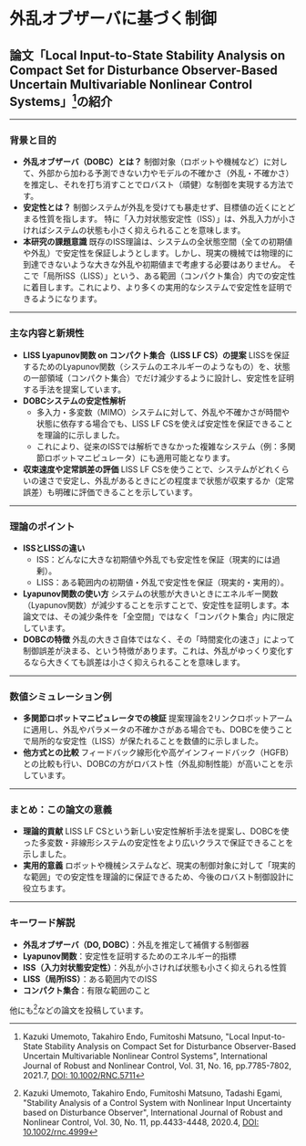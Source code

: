 # 外乱オブザーバに基づく制御
## 論文「Local Input-to-State Stability Analysis on Compact Set for Disturbance Observer-Based Uncertain Multivariable Nonlinear Control Systems」[^1]の紹介

---

### **背景と目的**

- **外乱オブザーバ（DOBC）とは？**
制御対象（ロボットや機械など）に対して、外部から加わる予測できない力やモデルの不確かさ（外乱・不確かさ）を推定し、それを打ち消すことでロバスト（頑健）な制御を実現する方法です。
- **安定性とは？**
制御システムが外乱を受けても暴走せず、目標値の近くにとどまる性質を指します。
特に「入力対状態安定性（ISS）」は、外乱入力が小さければシステムの状態も小さく抑えられることを意味します。
- **本研究の課題意識**
既存のISS理論は、システムの全状態空間（全ての初期値や外乱）で安定性を保証しようとします。しかし、現実の機械では物理的に到達できないような大きな外乱や初期値まで考慮する必要はありません。
そこで「局所ISS（LISS）」という、ある範囲（コンパクト集合）内での安定性に着目します。これにより、より多くの実用的なシステムで安定性を証明できるようになります。

---

### **主な内容と新規性**

- **LISS Lyapunov関数 on コンパクト集合（LISS LF CS）の提案**
LISSを保証するためのLyapunov関数（システムのエネルギーのようなもの）を、状態の一部領域（コンパクト集合）でだけ減少するように設計し、安定性を証明する手法を提案しています。
- **DOBCシステムの安定性解析**
    - 多入力・多変数（MIMO）システムに対して、外乱や不確かさが時間や状態に依存する場合でも、LISS LF CSを使えば安定性を保証できることを理論的に示しました。
    - これにより、従来のISSでは解析できなかった複雑なシステム（例：多関節ロボットマニピュレータ）にも適用可能となります。
- **収束速度や定常誤差の評価**
LISS LF CSを使うことで、システムがどれくらいの速さで安定し、外乱があるときにどの程度まで状態が収束するか（定常誤差）も明確に評価できることを示しています。

---

### **理論のポイント**

- **ISSとLISSの違い**
    - ISS：どんなに大きな初期値や外乱でも安定性を保証（現実的には過剰）。
    - LISS：ある範囲内の初期値・外乱で安定性を保証（現実的・実用的）。
- **Lyapunov関数の使い方**
システムの状態が大きいときにエネルギー関数（Lyapunov関数）が減少することを示すことで、安定性を証明します。本論文では、その減少条件を「全空間」ではなく「コンパクト集合」内に限定しています。
- **DOBCの特徴**
外乱の大きさ自体ではなく、その「時間変化の速さ」によって制御誤差が決まる、という特徴があります。これは、外乱がゆっくり変化するなら大きくても誤差は小さく抑えられることを意味します。

---

### **数値シミュレーション例**

- **多関節ロボットマニピュレータでの検証**
提案理論を2リンクロボットアームに適用し、外乱やパラメータの不確かさがある場合でも、DOBCを使うことで局所的な安定性（LISS）が保たれることを数値的に示しました。
- **他方式との比較**
フィードバック線形化や高ゲインフィードバック（HGFB）との比較も行い、DOBCの方がロバスト性（外乱抑制性能）が高いことを示しています。

---

### **まとめ：この論文の意義**

- **理論的貢献**
LISS LF CSという新しい安定性解析手法を提案し、DOBCを使った多変数・非線形システムの安定性をより広いクラスで保証できることを示しました。
- **実用的意義**
ロボットや機械システムなど、現実の制御対象に対して「現実的な範囲」での安定性を理論的に保証できるため、今後のロバスト制御設計に役立ちます。

---

### **キーワード解説**

- **外乱オブザーバ（DO, DOBC）**：外乱を推定して補償する制御器
- **Lyapunov関数**：安定性を証明するためのエネルギー的指標
- **ISS（入力対状態安定性）**：外乱が小さければ状態も小さく抑えられる性質
- **LISS（局所ISS）**：ある範囲内でのISS
- **コンパクト集合**：有限な範囲のこと

他にも[^2]などの論文を投稿しています。

[^1]: Kazuki Umemoto, Takahiro Endo, Fumitoshi Matsuno, "Local Input-to-State Stability Analysis on Compact Set for Disturbance Observer-Based Uncertain Multivariable Nonlinear Control Systems", International Journal of Robust and Nonlinear Control, Vol. 31, No. 16, pp.7785-7802, 2021.7, [DOI: 10.1002/RNC.5711](https://doi.org/10.1002/RNC.5711)
[^2]: Kazuki Umemoto, Takahiro Endo, Fumitoshi Matsuno, Tadashi Egami, "Stability Analysis of a Control System with Nonlinear Input Uncertainty based on Disturbance Observer", International Journal of Robust and Nonlinear Control, Vol. 30, No. 11, pp.4433-4448, 2020.4, [DOI: 10.1002/rnc.4999](https://doi.org/10.1002/rnc.4999)
